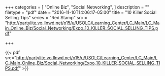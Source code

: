 +++
categories = [
  "Online Biz",
  "Social Networking",
]
description = ""
filetype = "pdf"
date = "2016-11-10T14:06:17-05:00"
title = "10 Killer Social Selling Tips"
series = "Red Stamp"
src = "http://partylite.vo.llnwd.net/o15/u/USOLC/Learning_Center/LC_Main/LC_Main_Online_Biz/Social_Networking/Expo_10_KILLER_SOCIAL_SELLING_TIPS.pdf"

+++

{{< pdf src="http://partylite.vo.llnwd.net/o15/u/USOLC/Learning_Center/LC_Main/LC_Main_Online_Biz/Social_Networking/Expo_10_KILLER_SOCIAL_SELLING_TIPS.pdf" >}}
